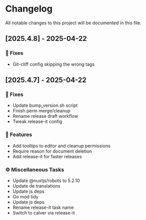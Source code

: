 # Changelog

All notable changes to this project will be documented in this file.

## [2025.4.8] - 2025-04-22

### 🐛 Fixes

- Git-cliff config skipping the wrong tags

## [2025.4.7] - 2025-04-22

### 🐛 Fixes

- Update bump_version.sh script
- Finish perm merge/cleanup
- Rename release draft workflow
- Tweak release-it config

### 🚀 Features

- Add tooltips to editor and cleanup permissions
- Require reason for document deletion
- Add release-it for faster releases

### ⚙️ Miscellaneous Tasks

- Update @nuxtjs/robots to 5.2.10
- Update de translations
- Update js deps
- Go mod tidy
- Update js deps
- Rename release-it task name
- Switch to calver via release-it

<!-- generated by git-cliff -->

